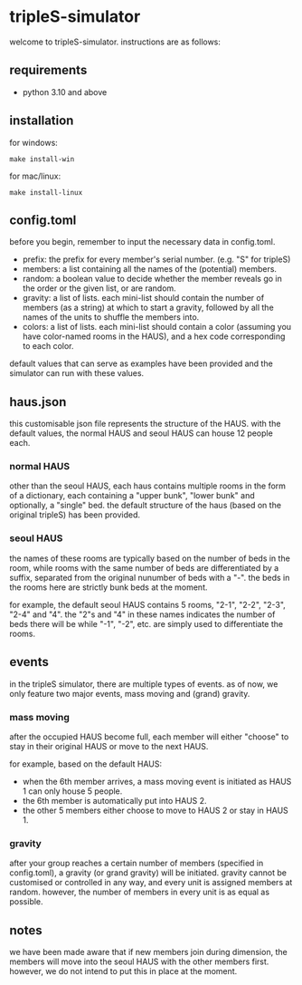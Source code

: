 # tripleS-simulator
welcome to tripleS-simulator. instructions are as follows:

## requirements
- python 3.10 and above

## installation
for windows:
```
make install-win
```
for mac/linux:
```
make install-linux
```

## config.toml
before you begin, remember to input the necessary data in config.toml.

- prefix: the prefix for every member's serial number. (e.g. "S" for tripleS)
- members: a list containing all the names of the (potential) members.
- random: a boolean value to decide whether the member reveals go in the order or the given list, or are random.
- gravity: a list of lists. each mini-list should contain the number of members (as a string) at which to start a gravity, followed by all the names of the units to shuffle the members into.
- colors: a list of lists. each mini-list should contain a color (assuming you have color-named rooms in the HAUS), and a hex code corresponding to each color.

default values that can serve as examples have been provided and the simulator can run with these values.

## haus.json
this customisable json file represents the structure of the HAUS. with the default values, the normal HAUS and seoul HAUS can house 12 people each.

### normal HAUS
other than the seoul HAUS, each haus contains multiple rooms in the form of a dictionary, each containing a "upper bunk", "lower bunk" and optionally, a "single" bed. the default structure of the haus (based on the original tripleS) has been provided.

### seoul HAUS
the names of these rooms are typically based on the number of beds in the room, while rooms with the same number of beds are differentiated by a suffix, separated from the original nunumber of beds with a "-". the beds in the rooms here are strictly bunk beds at the moment.

for example, the default seoul HAUS contains 5 rooms, "2-1", "2-2", "2-3", "2-4" and "4". the "2"s and "4" in these names indicates the number of beds there will be while "-1", "-2", etc. are simply used to differentiate the rooms.

## events
in the tripleS simulator, there are multiple types of events. as of now, we only feature two major events, mass moving and (grand) gravity.

### mass moving
after the occupied HAUS become full, each member will either "choose" to stay in their original HAUS or move to the next HAUS. 

for example, based on the default HAUS:
- when the 6th member arrives, a mass moving event is initiated as HAUS 1 can only house 5 people.
- the 6th member is automatically put into HAUS 2.
- the other 5 members either choose to move to HAUS 2 or stay in HAUS 1.

### gravity
after your group reaches a certain number of members (specified in config.toml), a gravity (or grand gravity) will be initiated. gravity cannot be customised or controlled in any way, and every unit is assigned members at random. however, the number of members in every unit is as equal as possible.

## notes
we have been made aware that if new members join during dimension, the members will move into the seoul HAUS with the other members first. however, we do not intend to put this in place at the moment.
